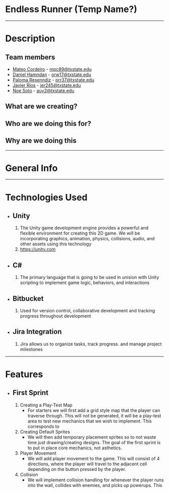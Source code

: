 # **Endless Runner** (Temp Name?)
---

# Description

## Team members
- [Mateo Cordeiro](www.linkedin.com/in/mateo-cordeiro-bb3a41b7) - mpc89@txstate.edu
- [Daniel Hamndan]() - orw17@txstate.edu
- [Paloma Resenndiz]() - prr37@txstate.edu
- [Javier Rios]() - jer245@txstate.edu
- [Noe Soto]() - auy2@txstate.edu

## What are we creating?

## Who are we doing this for?

## Why are we doing this

---
# General Info

---
# Technologies Used
* ## Unity
	1. The Unity game development engine provides a powerful and flexible environment for creating this 2D game. We will be incorporating graphics, animation, physics, collisions, audio, and other assets using this technology
	2. https://unity.com
* ## C\#
	1. The primary language that is going to be used in unision with Unity scripting to implement game logic, behaviors, and interactions
* ## Bitbucket 
	1. Used for version control, collaborative development and tracking progress throughout development
* ## Jira Integration
	1. Jira allows us to organize tasks, track progress. and manage project milestones

---
# Features
* ## First Sprint
	1. Creating a Play-Test Map 
		- For starters we will first add a grid style map that the player can traverse through. This will not be generated, it will be a play-test area to test new mechanics that we wish to implement. This corresponds to 
	2. Creating Default Sprites
		- We will then add temporary placement sprites so to not waste time just drawing/creating designs. The goal of the first sprint is to put in place core mechanics, not asthetics.
	3. Player Movement
		- We will add player movement to the game. This will consist of 4 directions, where the player will travel to the adjacent cell depending on the button pressed by the player.
	4. Collision
		- We will implement collision handling for whenever the player runs into the wall, collides with enemies, and picks up powerups. This 